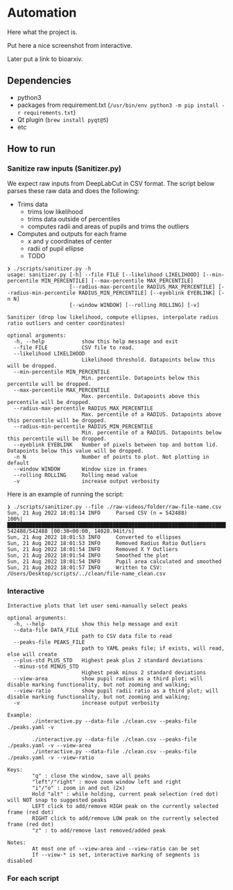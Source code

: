 # Automation

Here what the project is.

Put here a nice screenshot from interactive.

Later put a link to bioarxiv.

## Dependencies

- python3
- packages from requirement.txt (`/usr/bin/env python3 -m pip install -r requirements.txt`)
- Qt plugin (`brew install pyqt@5`)
- etc

## How to run

### Sanitize raw inputs (Sanitizer.py)

We expect raw inputs from DeepLabCut in CSV format.
The script below parses these raw data and does the following:
- Trims data
    - trims low likelihood
    - trims data outside of percentiles
    - computes radii and areas of pupils and trims the outliers
- Computes and outputs for each frame
    - x and y coordinates of center
    - radii of pupil ellipse
    - TODO

```
❯ ./scripts/sanitizer.py -h
usage: sanitizer.py [-h] --file FILE [--likelihood LIKELIHOOD] [--min-percentile MIN_PERCENTILE] [--max-percentile MAX_PERCENTILE]
                    [--radius-max-percentile RADIUS_MAX_PERCENTILE] [--radius-min-percentile RADIUS_MIN_PERCENTILE] [--eyeblink EYEBLINK] [-n N]
                    [--window WINDOW] [--rolling ROLLING] [-v]

Sanitizer (drop low likelihood, compute ellipses, interpolate radius ratio outliers and center coordinates)

optional arguments:
  -h, --help            show this help message and exit
  --file FILE           CSV file to read.
  --likelihood LIKELIHOOD
                        Likelihood threshold. Datapoints below this will be dropped.
  --min-percentile MIN_PERCENTILE
                        Min. percentile. Datapoints below this percentile will be dropped.
  --max-percentile MAX_PERCENTILE
                        Max. percentile. Datapoints above this percentile will be dropped.
  --radius-max-percentile RADIUS_MAX_PERCENTILE
                        Max. percentile of a RADIUS. Datapoints above this percentile will be dropped.
  --radius-min-percentile RADIUS_MIN_PERCENTILE
                        Min. percentile of a RADIUS. Datapoints below this percentile will be dropped.
  --eyeblink EYEBLINK   Number of pixels between top and bottom lid. Datapoints below this value will be dropped.
  -n N                  Number of points to plot. Not plotting in default
  --window WINDOW       Window size in frames
  --rolling ROLLING     Rolling mead value
  -v                    increase output verbosity
```

Here is an example of running the script:

```
❯ ./scripts/sanitizer.py --file ./raw-videos/folder/raw-file-name.csv
Sun, 21 Aug 2022 18:01:14 INFO     Parsed CSV (n = 542488)
100%|███████████████████████████████████████████████████████████████████████████████████████████████████████████████████████████████████████████████| 542488/542488 [00:38<00:00, 14028.94it/s]
Sun, 21 Aug 2022 18:01:53 INFO     Converted to ellipses
Sun, 21 Aug 2022 18:01:53 INFO     Removed Radius Ratio Outliers
Sun, 21 Aug 2022 18:01:54 INFO     Removed X Y Outliers
Sun, 21 Aug 2022 18:01:54 INFO     Smoothed the plot
Sun, 21 Aug 2022 18:01:54 INFO     Pupil area calculated and smoothed
Sun, 21 Aug 2022 18:01:57 INFO     Written to CSV: /Users/Desktop/scripts/../clean/file-name_clean.csv 
```

### Interactive

```
Interactive plots that let user semi-manually select peaks

optional arguments:
  -h, --help            show this help message and exit
  --data-file DATA_FILE
                        path to CSV data file to read
  --peaks-file PEAKS_FILE
                        path to YAML peaks file; if exists, will read, else will create
  --plus-std PLUS_STD   Highest peak plus 2 standard deviations
  --minus-std MINUS_STD
                        Highest peak minus 2 standard deviations
  --view-area           show pupil radius as a third plot; will disable marking functionality, but not zooming and walking;
  --view-ratio          show pupil radii ratio as a third plot; will disable marking functionality, but not zooming and walking;
  -v                    increase output verbosity

Example:
        ./interactive.py --data-file ./clean.csv --peaks-file ./peaks.yaml -v

        ./interactive.py --data-file ./clean.csv --peaks-file ./peaks.yaml -v --view-area
        ./interactive.py --data-file ./clean.csv --peaks-file ./peaks.yaml -v --view-ratio

Keys:
        "q" : close the window, save all peaks
        "left"/"right" : move zoom window left and right
        "i"/"o" : zoom in and out (2x)
        Hold "alt" : while holding, current peak selection (red dot) will NOT snap to suggested peaks
        LEFT click to add/remove HIGH peak on the currently selected frame (red dot)
        RIGHT click to add/remove LOW peak on the currently selected frame (red dot)
        "z" : to add/remove last removed/added peak

Notes:
        At most one of --view-area and --view-ratio can be set
        If --view-* is set, interactive marking of segments is disabled
```

### For each script
